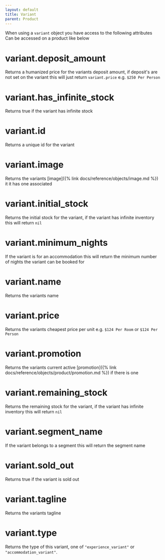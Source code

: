 ```yaml
---
layout: default
title: Variant
parent: Product
---
```


When using a `variant` object you have access to the following attributes
Can be accessed on a product like below

# variant.deposit_amount

Returns a humanized price for the variants deposit amount, if deposit's are not set on the variant this will just return `variant.price` e.g. `$250 Per Person`

# variant.has_infinite_stock

Returns true if the variant has infinite stock

# variant.id

Returns a unique id for the variant

# variant.image

Returns the variants [image]({% link docs/reference/objects/image.md %}) it it has one associated

# variant.initial_stock

Returns the initial stock for the variant, if the variant has infinite inventory this will return `nil`

# variant.minimum_nights

If the variant is for an accommodation this will return the minimum number of nights the variant can be booked for

# variant.name

Returns the variants name

# variant.price

Returns the variants cheapest price per unit e.g. `$124 Per Room` or `$124 Per Person`

# variant.promotion

Returns the variants current active [promotion]({% link docs/reference/objects/product/promotion.md %}) if there is one

# variant.remaining_stock

Returns the remaining stock for the variant, if the variant has infinite inventory this will return `nil`

# variant.segment_name

If the variant belongs to a segment this will return the segment name

# variant.sold_out

Returns true if the variant is sold out

# variant.tagline

Returns the variants tagline

# variant.type

Returns the type of this variant, one of `"experience_variant"` or `"accommodation_variant"`.
